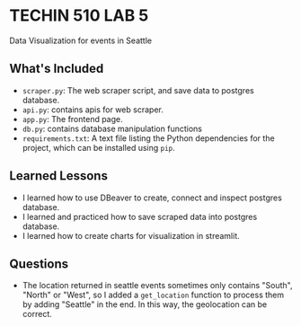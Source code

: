 # TECHIN 510 LAB 5
Data Visualization for events in Seattle

## What's Included
- `scraper.py`: The web scraper script, and save data to postgres database.
- `api.py`: contains apis for web scraper.
- `app.py`: The frontend page.
- `db.py`: contains database manipulation functions
- `requirements.txt`: A text file listing the Python dependencies for the project, which can be installed using `pip`.

## Learned Lessons
- I learned how to use DBeaver to create, connect and inspect postgres database.
- I learned and practiced how to save scraped data into postgres database.
- I learned how to create charts for visualization in streamlit.

## Questions
- The location returned in seattle events sometimes only contains "South", "North" or "West", so I added a `get_location` function to process them by adding "Seattle" in the end. In this way, the geolocation can be correct.